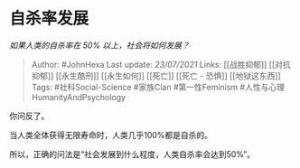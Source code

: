 # 自杀率发展
*如果人类的自杀率在 50% 以上，社会将如何发展？*

> Author: #JohnHexa
Last update: *23/07/2021* 
Links: [[战胜抑郁]] [[对抗抑郁]] [[永生酷刑]] [[永生如何]] [[死亡]] [[死亡 - 恐惧]] [[地狱这东西]]
Tags:  #社科Social-Science #家族Clan #第一性Feminism #人性与心理HumanityAndPsychology 



你问反了。

当人类全体获得无限寿命时，人类几乎100%都是自杀的。

所以，正确的问法是“社会发展到什么程度，人类自杀率会达到50%”。




